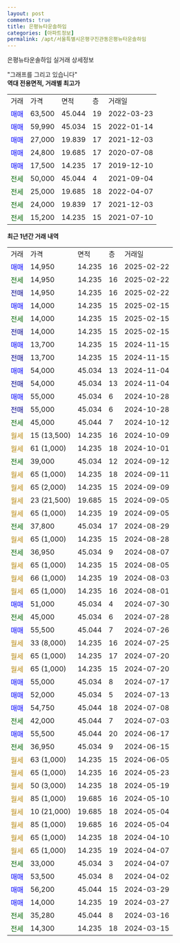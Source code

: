 ```yaml
---
layout: post
comments: true
title: 은평뉴타운솔하임
categories: [아파트정보]
permalink: /apt/서울특별시은평구진관동은평뉴타운솔하임
---
```


은평뉴타운솔하임 실거래 상세정보

<script type="text/javascript">
  google.charts.load('current', {'packages':['line', 'corechart']});
  google.charts.setOnLoadCallback(drawChart);

  function drawChart() {
    var data = new google.visualization.DataTable();
    data.addColumn('date', '거래일');
    data.addColumn('number', "매매");
    data.addColumn('number', "전세");
    data.addColumn('number', "전매");

    data.addRows([[new Date(Date.parse("2025-02-22")), 14950, null, null], [new Date(Date.parse("2025-02-22")), null, 14950, null], [new Date(Date.parse("2025-02-22")), null, null, 14950], [new Date(Date.parse("2025-02-15")), 14000, null, null], [new Date(Date.parse("2025-02-15")), null, 14000, null], [new Date(Date.parse("2025-02-15")), null, null, 14000], [new Date(Date.parse("2024-11-15")), 13700, null, null], [new Date(Date.parse("2024-11-15")), null, null, 13700], [new Date(Date.parse("2024-11-04")), 54000, null, null], [new Date(Date.parse("2024-11-04")), null, null, 54000], [new Date(Date.parse("2024-10-28")), 55000, null, null], [new Date(Date.parse("2024-10-28")), null, null, 55000], [new Date(Date.parse("2024-10-12")), null, 45000, null], [new Date(Date.parse("2024-10-09")), null, null, null], [new Date(Date.parse("2024-10-01")), null, null, null], [new Date(Date.parse("2024-09-12")), null, 39000, null], [new Date(Date.parse("2024-09-11")), null, null, null], [new Date(Date.parse("2024-09-09")), null, null, null], [new Date(Date.parse("2024-09-05")), null, null, null], [new Date(Date.parse("2024-09-05")), null, null, null], [new Date(Date.parse("2024-08-29")), null, 37800, null], [new Date(Date.parse("2024-08-28")), null, null, null], [new Date(Date.parse("2024-08-07")), null, 36950, null], [new Date(Date.parse("2024-08-05")), null, null, null], [new Date(Date.parse("2024-08-03")), null, null, null], [new Date(Date.parse("2024-08-01")), null, null, null], [new Date(Date.parse("2024-07-30")), 51000, null, null], [new Date(Date.parse("2024-07-28")), null, 45000, null], [new Date(Date.parse("2024-07-26")), 55500, null, null], [new Date(Date.parse("2024-07-25")), null, null, null], [new Date(Date.parse("2024-07-20")), null, null, null], [new Date(Date.parse("2024-07-20")), null, null, null], [new Date(Date.parse("2024-07-17")), 55000, null, null], [new Date(Date.parse("2024-07-13")), 52000, null, null], [new Date(Date.parse("2024-07-08")), 54750, null, null], [new Date(Date.parse("2024-07-03")), null, 42000, null], [new Date(Date.parse("2024-06-17")), 55500, null, null], [new Date(Date.parse("2024-06-15")), null, 36950, null], [new Date(Date.parse("2024-06-05")), null, null, null], [new Date(Date.parse("2024-05-23")), null, null, null], [new Date(Date.parse("2024-05-19")), null, null, null], [new Date(Date.parse("2024-05-10")), null, null, null], [new Date(Date.parse("2024-05-04")), null, null, null], [new Date(Date.parse("2024-05-04")), null, null, null], [new Date(Date.parse("2024-04-10")), null, null, null], [new Date(Date.parse("2024-04-07")), null, null, null], [new Date(Date.parse("2024-04-07")), null, 33000, null], [new Date(Date.parse("2024-04-02")), 53500, null, null], [new Date(Date.parse("2024-03-29")), 56200, null, null], [new Date(Date.parse("2024-03-27")), 14000, null, null], [new Date(Date.parse("2024-03-16")), null, 35280, null], [new Date(Date.parse("2024-03-15")), null, 14300, null]]);

    var options = {
      hAxis: {
        format: 'yyyy/MM/dd'
      },    
      lineWidth: 0,
      pointsVisible: true,    
      title: '최근 1년간 유형별 실거래가 분포',
      legend: { position: 'bottom' }
    };

    var formatter = new google.visualization.NumberFormat({pattern:'###,###'} );
    formatter.format(data, 1);
    formatter.format(data, 2);
    
    setTimeout(function() {
        var chart = new google.visualization.LineChart(document.getElementById('columnchart_material'));
        chart.draw(data, (options));
        document.getElementById('loading').style.display = 'none';
    }, 200);
  }
</script>


<div id="loading" style="z-index:20; display: block; margin-left: 0px">"그래프를 그리고 있습니다"</div>
<div id="columnchart_material" style="width: 95%; margin-left: 0px; display: block"></div>
<!-- contents start -->
<b>역대 전용면적, 거래별 최고가</b>
<table class="sortable">
    <tr>
      <td>거래</td>
      <td>가격</td>
      <td>면적</td>
      <td>층</td>
      <td>거래일</td>
    </tr>
        <tr>
          <td><a style="color: blue">매매</a></td>
          <td>63,500</td>
          <td>45.044</td>
          <td>19</td>
          <td>2022-03-23</td>
        </tr>            <tr>
          <td><a style="color: blue">매매</a></td>
          <td>59,990</td>
          <td>45.034</td>
          <td>15</td>
          <td>2022-01-14</td>
        </tr>            <tr>
          <td><a style="color: blue">매매</a></td>
          <td>27,000</td>
          <td>19.839</td>
          <td>17</td>
          <td>2021-12-03</td>
        </tr>            <tr>
          <td><a style="color: blue">매매</a></td>
          <td>24,800</td>
          <td>19.685</td>
          <td>17</td>
          <td>2020-07-08</td>
        </tr>            <tr>
          <td><a style="color: blue">매매</a></td>
          <td>17,500</td>
          <td>14.235</td>
          <td>17</td>
          <td>2019-12-10</td>
        </tr>        
        <tr>
              <td><a style="color: darkgreen">전세</a></td>
              <td>50,000</td>
              <td>45.044</td>
              <td>4</td>
              <td>2021-09-04</td>
            </tr>            <tr>
              <td><a style="color: darkgreen">전세</a></td>
              <td>25,000</td>
              <td>19.685</td>
              <td>18</td>
              <td>2022-04-07</td>
            </tr>            <tr>
              <td><a style="color: darkgreen">전세</a></td>
              <td>24,000</td>
              <td>19.839</td>
              <td>17</td>
              <td>2021-12-03</td>
            </tr>            <tr>
              <td><a style="color: darkgreen">전세</a></td>
              <td>15,200</td>
              <td>14.235</td>
              <td>15</td>
              <td>2021-07-10</td>
            </tr>        
    
</table>

<b>최근 1년간 거래 내역</b>

<table class="sortable">
    <tr>
      <td>거래</td>
      <td>가격</td>
      <td>면적</td>
      <td>층</td>
      <td>거래일</td>
    </tr>
    <tr>
      <td><a style="color: blue">매매</a></td>
      <td>14,950</td>
      <td>14.235</td>
      <td>16</td>
      <td>2025-02-22</td>
    </tr>          <tr>
      <td><a style="color: darkgreen">전세</a></td>
      <td>14,950</td>
      <td>14.235</td>
      <td>16</td>
      <td>2025-02-22</td>
    </tr>          <tr>
      <td><a style="color: darkblue">전매</a></td>
      <td>14,950</td>
      <td>14.235</td>
      <td>16</td>
      <td>2025-02-22</td>
    </tr>          <tr>
      <td><a style="color: blue">매매</a></td>
      <td>14,000</td>
      <td>14.235</td>
      <td>15</td>
      <td>2025-02-15</td>
    </tr>          <tr>
      <td><a style="color: darkgreen">전세</a></td>
      <td>14,000</td>
      <td>14.235</td>
      <td>15</td>
      <td>2025-02-15</td>
    </tr>          <tr>
      <td><a style="color: darkblue">전매</a></td>
      <td>14,000</td>
      <td>14.235</td>
      <td>15</td>
      <td>2025-02-15</td>
    </tr>          <tr>
      <td><a style="color: blue">매매</a></td>
      <td>13,700</td>
      <td>14.235</td>
      <td>15</td>
      <td>2024-11-15</td>
    </tr>          <tr>
      <td><a style="color: darkblue">전매</a></td>
      <td>13,700</td>
      <td>14.235</td>
      <td>15</td>
      <td>2024-11-15</td>
    </tr>          <tr>
      <td><a style="color: blue">매매</a></td>
      <td>54,000</td>
      <td>45.034</td>
      <td>13</td>
      <td>2024-11-04</td>
    </tr>          <tr>
      <td><a style="color: darkblue">전매</a></td>
      <td>54,000</td>
      <td>45.034</td>
      <td>13</td>
      <td>2024-11-04</td>
    </tr>          <tr>
      <td><a style="color: blue">매매</a></td>
      <td>55,000</td>
      <td>45.034</td>
      <td>6</td>
      <td>2024-10-28</td>
    </tr>          <tr>
      <td><a style="color: darkblue">전매</a></td>
      <td>55,000</td>
      <td>45.034</td>
      <td>6</td>
      <td>2024-10-28</td>
    </tr>          <tr>
      <td><a style="color: darkgreen">전세</a></td>
      <td>45,000</td>
      <td>45.044</td>
      <td>7</td>
      <td>2024-10-12</td>
    </tr>          <tr>
      <td><a style="color: darkgoldenrod">월세</a></td>
      <td>15 (13,500)</td>
      <td>14.235</td>
      <td>16</td>
      <td>2024-10-09</td>
    </tr>          <tr>
      <td><a style="color: darkgoldenrod">월세</a></td>
      <td>61 (1,000)</td>
      <td>14.235</td>
      <td>18</td>
      <td>2024-10-01</td>
    </tr>          <tr>
      <td><a style="color: darkgreen">전세</a></td>
      <td>39,000</td>
      <td>45.034</td>
      <td>12</td>
      <td>2024-09-12</td>
    </tr>          <tr>
      <td><a style="color: darkgoldenrod">월세</a></td>
      <td>65 (1,000)</td>
      <td>14.235</td>
      <td>18</td>
      <td>2024-09-11</td>
    </tr>          <tr>
      <td><a style="color: darkgoldenrod">월세</a></td>
      <td>65 (2,000)</td>
      <td>14.235</td>
      <td>15</td>
      <td>2024-09-09</td>
    </tr>          <tr>
      <td><a style="color: darkgoldenrod">월세</a></td>
      <td>23 (21,500)</td>
      <td>19.685</td>
      <td>15</td>
      <td>2024-09-05</td>
    </tr>          <tr>
      <td><a style="color: darkgoldenrod">월세</a></td>
      <td>65 (1,000)</td>
      <td>14.235</td>
      <td>19</td>
      <td>2024-09-05</td>
    </tr>          <tr>
      <td><a style="color: darkgreen">전세</a></td>
      <td>37,800</td>
      <td>45.034</td>
      <td>17</td>
      <td>2024-08-29</td>
    </tr>          <tr>
      <td><a style="color: darkgoldenrod">월세</a></td>
      <td>65 (1,000)</td>
      <td>14.235</td>
      <td>15</td>
      <td>2024-08-28</td>
    </tr>          <tr>
      <td><a style="color: darkgreen">전세</a></td>
      <td>36,950</td>
      <td>45.034</td>
      <td>9</td>
      <td>2024-08-07</td>
    </tr>          <tr>
      <td><a style="color: darkgoldenrod">월세</a></td>
      <td>65 (1,000)</td>
      <td>14.235</td>
      <td>15</td>
      <td>2024-08-05</td>
    </tr>          <tr>
      <td><a style="color: darkgoldenrod">월세</a></td>
      <td>66 (1,000)</td>
      <td>14.235</td>
      <td>19</td>
      <td>2024-08-03</td>
    </tr>          <tr>
      <td><a style="color: darkgoldenrod">월세</a></td>
      <td>65 (1,000)</td>
      <td>14.235</td>
      <td>16</td>
      <td>2024-08-01</td>
    </tr>          <tr>
      <td><a style="color: blue">매매</a></td>
      <td>51,000</td>
      <td>45.034</td>
      <td>4</td>
      <td>2024-07-30</td>
    </tr>          <tr>
      <td><a style="color: darkgreen">전세</a></td>
      <td>45,000</td>
      <td>45.034</td>
      <td>6</td>
      <td>2024-07-28</td>
    </tr>          <tr>
      <td><a style="color: blue">매매</a></td>
      <td>55,500</td>
      <td>45.044</td>
      <td>7</td>
      <td>2024-07-26</td>
    </tr>          <tr>
      <td><a style="color: darkgoldenrod">월세</a></td>
      <td>33 (8,000)</td>
      <td>14.235</td>
      <td>16</td>
      <td>2024-07-25</td>
    </tr>          <tr>
      <td><a style="color: darkgoldenrod">월세</a></td>
      <td>65 (1,000)</td>
      <td>14.235</td>
      <td>17</td>
      <td>2024-07-20</td>
    </tr>          <tr>
      <td><a style="color: darkgoldenrod">월세</a></td>
      <td>65 (1,000)</td>
      <td>14.235</td>
      <td>15</td>
      <td>2024-07-20</td>
    </tr>          <tr>
      <td><a style="color: blue">매매</a></td>
      <td>55,000</td>
      <td>45.034</td>
      <td>8</td>
      <td>2024-07-17</td>
    </tr>          <tr>
      <td><a style="color: blue">매매</a></td>
      <td>52,000</td>
      <td>45.034</td>
      <td>5</td>
      <td>2024-07-13</td>
    </tr>          <tr>
      <td><a style="color: blue">매매</a></td>
      <td>54,750</td>
      <td>45.044</td>
      <td>18</td>
      <td>2024-07-08</td>
    </tr>          <tr>
      <td><a style="color: darkgreen">전세</a></td>
      <td>42,000</td>
      <td>45.044</td>
      <td>7</td>
      <td>2024-07-03</td>
    </tr>          <tr>
      <td><a style="color: blue">매매</a></td>
      <td>55,500</td>
      <td>45.044</td>
      <td>20</td>
      <td>2024-06-17</td>
    </tr>          <tr>
      <td><a style="color: darkgreen">전세</a></td>
      <td>36,950</td>
      <td>45.034</td>
      <td>9</td>
      <td>2024-06-15</td>
    </tr>          <tr>
      <td><a style="color: darkgoldenrod">월세</a></td>
      <td>63 (1,000)</td>
      <td>14.235</td>
      <td>15</td>
      <td>2024-06-05</td>
    </tr>          <tr>
      <td><a style="color: darkgoldenrod">월세</a></td>
      <td>65 (1,000)</td>
      <td>14.235</td>
      <td>16</td>
      <td>2024-05-23</td>
    </tr>          <tr>
      <td><a style="color: darkgoldenrod">월세</a></td>
      <td>50 (3,000)</td>
      <td>14.235</td>
      <td>18</td>
      <td>2024-05-19</td>
    </tr>          <tr>
      <td><a style="color: darkgoldenrod">월세</a></td>
      <td>85 (1,000)</td>
      <td>19.685</td>
      <td>16</td>
      <td>2024-05-10</td>
    </tr>          <tr>
      <td><a style="color: darkgoldenrod">월세</a></td>
      <td>10 (21,000)</td>
      <td>19.685</td>
      <td>18</td>
      <td>2024-05-04</td>
    </tr>          <tr>
      <td><a style="color: darkgoldenrod">월세</a></td>
      <td>85 (1,000)</td>
      <td>19.685</td>
      <td>16</td>
      <td>2024-05-04</td>
    </tr>          <tr>
      <td><a style="color: darkgoldenrod">월세</a></td>
      <td>65 (1,000)</td>
      <td>14.235</td>
      <td>18</td>
      <td>2024-04-10</td>
    </tr>          <tr>
      <td><a style="color: darkgoldenrod">월세</a></td>
      <td>65 (1,000)</td>
      <td>14.235</td>
      <td>19</td>
      <td>2024-04-07</td>
    </tr>          <tr>
      <td><a style="color: darkgreen">전세</a></td>
      <td>33,000</td>
      <td>45.034</td>
      <td>3</td>
      <td>2024-04-07</td>
    </tr>          <tr>
      <td><a style="color: blue">매매</a></td>
      <td>53,500</td>
      <td>45.034</td>
      <td>8</td>
      <td>2024-04-02</td>
    </tr>          <tr>
      <td><a style="color: blue">매매</a></td>
      <td>56,200</td>
      <td>45.044</td>
      <td>15</td>
      <td>2024-03-29</td>
    </tr>          <tr>
      <td><a style="color: blue">매매</a></td>
      <td>14,000</td>
      <td>14.235</td>
      <td>19</td>
      <td>2024-03-27</td>
    </tr>          <tr>
      <td><a style="color: darkgreen">전세</a></td>
      <td>35,280</td>
      <td>45.044</td>
      <td>8</td>
      <td>2024-03-16</td>
    </tr>          <tr>
      <td><a style="color: darkgreen">전세</a></td>
      <td>14,300</td>
      <td>14.235</td>
      <td>18</td>
      <td>2024-03-15</td>
    </tr>      </table>
<!-- contents end -->    

